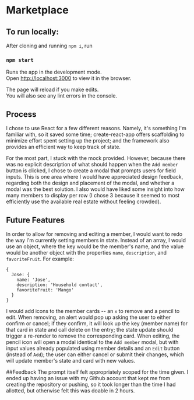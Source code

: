 # Marketplace

## To run locally:

After cloning and running `npm i`, run

### `npm start`

Runs the app in the development mode.\
Open [http://localhost:3000](http://localhost:3000) to view it in the browser.

The page will reload if you make edits.\
You will also see any lint errors in the console.

## Process

I chose to use React for a few different reasons. Namely, it's something I'm familiar with, so it saved some time; create-react-app offers scaffolding to minimize effort spent setting up the project; and the framework also provides an efficient way to keep track of state.

For the most part, I stuck with the mock provided. However, because there was no explicit description of what should happen when the `Add member` button is clicked, I chose to create a modal that prompts users for field inputs. This is one area where I would have appreciated design feedback, regarding both the design and placement of the modal, and whether a modal was the best solution. I also would have liked some insight into how many members to display per row (I chose 3 because it seemed to most efficiently use the available real estate without feeling crowded).

## Future Features

In order to allow for removing and editing a member, I would want to redo the way I'm currently setting members in state. Instead of an array, I would use an object, where the key would be the member's name, and the value would be another object with the properties `name`, `description`, and `favoriteFruit`. For example:

```
{
  Jose: {
    name: 'Jose',
    description: 'Household contact',
    favoriteFruit: 'Mango'
  }
}
```

I would add icons to the member cards -- an `x` to remove and a pencil to edit. When removing, an alert would pop up asking the user to either confirm or cancel; if they confirm, it will look up the key (member name) for that card in state and call delete on the entry; the state update should trigger a re-render to remove the corresponding card. When editing, the pencil icon will open a modal identical to the `Add member` modal, but with input values already populated using member details and an `Edit` button (instead of `Add`); the user can either cancel or submit their changes, which will update member's state and card with new values.

##Feedback
The prompt itself felt appropriately scoped for the time given. I ended up having an issue with my Github account that kept me from creating the repository or pushing, so it took longer than the time I had allotted, but otherwise felt this was doable in 2 hours.
